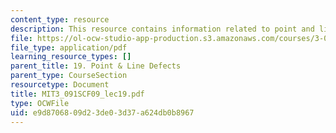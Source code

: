 ```yaml
---
content_type: resource
description: This resource contains information related to point and line defects.
file: https://ol-ocw-studio-app-production.s3.amazonaws.com/courses/3-091sc-introduction-to-solid-state-chemistry-fall-2010/e9d8706809d23de03d37a624db0b8967_MIT3_091SCF09_lec19.pdf
file_type: application/pdf
learning_resource_types: []
parent_title: 19. Point & Line Defects
parent_type: CourseSection
resourcetype: Document
title: MIT3_091SCF09_lec19.pdf
type: OCWFile
uid: e9d87068-09d2-3de0-3d37-a624db0b8967
---
```

